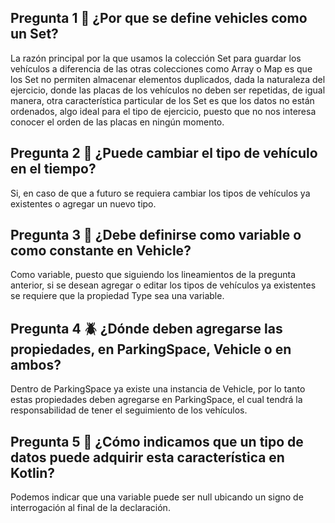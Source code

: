 <h2>Pregunta 1 🐞 ¿Por que se define vehicles como un Set?</h2>
La razón principal por la que usamos la colección Set para guardar los vehículos a diferencia de las otras colecciones como Array o Map es que los Set no permiten almacenar elementos duplicados, dada la naturaleza del ejercicio, donde las placas de los vehículos no deben ser repetidas, de igual manera, otra característica particular de los Set es que los datos no están ordenados, algo ideal para el tipo de ejercicio, puesto que no nos interesa conocer el orden de las placas en ningún momento.

<h2>Pregunta 2 🦁 ¿Puede cambiar el tipo de vehículo en el tiempo?</h2>
Si, en caso de que a futuro se requiera cambiar los tipos de vehículos ya existentes o agregar un nuevo tipo.

<h2>Pregunta 3 🐣 ¿Debe definirse como variable o como constante en Vehicle?</h2>
Como variable, puesto que siguiendo los lineamientos de la pregunta anterior, si se desean agregar o editar los tipos de vehículos ya existentes se requiere que la propiedad Type sea una variable.

<h2>Pregunta 4 🪲 ¿Dónde deben agregarse las propiedades, en ParkingSpace, Vehicle o en ambos?</h2>
Dentro de ParkingSpace ya existe una instancia de Vehicle, por lo tanto estas propiedades deben agregarse en ParkingSpace, el cual tendrá la responsabilidad de tener el seguimiento de los vehículos.

<h2>Pregunta 5 🐤 ¿Cómo indicamos que un tipo de datos puede adquirir esta característica en Kotlin?</h2>
Podemos indicar que una variable puede ser null ubicando un signo de interrogación al final de la declaración.

